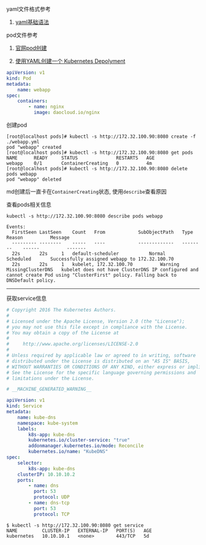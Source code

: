 yaml文件格式参考

1. [yaml基础语法](http://hustlei.tk/2014/08/yaml-basic-syntax.html)

pod文件参考

1. [官网pod创建](https://kubernetes.io/docs/tasks/configure-pod-container/configure-pod-initialization/)

2. [使用YAML创建一个 Kubernetes Depolyment](https://sanwen.net/a/ytdouqo.html)

```yml
apiVersion: v1
kind: Pod
metadata:
    name: webapp
spec:
    containers:
        - name: nginx
          image: daocloud.io/nginx
```

创建pod

```
[root@localhost pods]# kubectl -s http://172.32.100.90:8080 create -f ./webapp.yml 
pod "webapp" created
[root@localhost pods]# kubectl -s http://172.32.100.90:8080 get pods
NAME      READY     STATUS              RESTARTS   AGE
webapp    0/1       ContainerCreating   0          4m
[root@localhost pods]# kubectl -s http://172.32.100.90:8080 delete pods webapp
pod "webapp" deleted
```

md创建后一直卡在`ContainerCreating`状态, 使用`describe`查看原因

查看pods相关信息

```
kubectl -s http://172.32.100.90:8080 describe pods webapp
```

```
Events:
  FirstSeen	LastSeen	Count	From			SubObjectPath	Type		Reason			Message
  ---------	--------	-----	----			-------------	--------	------			-------
  22s		22s		1	default-scheduler			Normal		Scheduled		Successfully assigned webapp to 172.32.100.70
  22s		22s		1	kubelet, 172.32.100.70			Warning		MissingClusterDNS	kubelet does not have ClusterDNS IP configured and cannot create Pod using "ClusterFirst" policy. Falling back to DNSDefault policy.
```

------

获取service信息

```yml
# Copyright 2016 The Kubernetes Authors.
#
# Licensed under the Apache License, Version 2.0 (the "License");
# you may not use this file except in compliance with the License.
# You may obtain a copy of the License at
#
#     http://www.apache.org/licenses/LICENSE-2.0
#
# Unless required by applicable law or agreed to in writing, software
# distributed under the License is distributed on an "AS IS" BASIS,
# WITHOUT WARRANTIES OR CONDITIONS OF ANY KIND, either express or implied.
# See the License for the specific language governing permissions and
# limitations under the License.

# __MACHINE_GENERATED_WARNING__

apiVersion: v1
kind: Service
metadata:
    name: kube-dns
    namespace: kube-system
    labels:
        k8s-app: kube-dns
        kubernetes.io/cluster-service: "true"
        addonmanager.kubernetes.io/mode: Reconcile
        kubernetes.io/name: "KubeDNS"
spec:
    selector:
        k8s-app: kube-dns
    clusterIP: 10.10.10.2
    ports:
        - name: dns
          port: 53
          protocol: UDP
        - name: dns-tcp
          port: 53
          protocol: TCP

```

```
$ kubectl -s http://172.32.100.90:8080 get service
NAME         CLUSTER-IP   EXTERNAL-IP   PORT(S)   AGE
kubernetes   10.10.10.1   <none>        443/TCP   5d
```